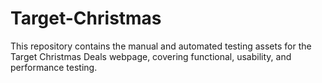 # Target-Christmas
This repository contains the manual and automated testing assets for the Target Christmas Deals webpage, covering functional, usability, and performance testing.
